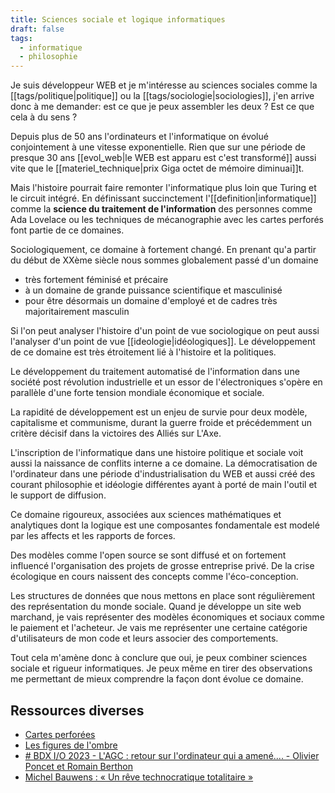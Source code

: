 ```yaml
---
title: Sciences sociale et logique informatiques
draft: false
tags:
  - informatique
  - philosophie
---
```

Je suis développeur WEB et je m'intéresse au sciences sociales comme la [[tags/politique|politique]] ou la [[tags/sociologie|sociologies]], j'en arrive donc à me demander:
est ce que je peux assembler les deux ? Est ce que cela à du sens ? 

Depuis plus de 50 ans l'ordinateurs et l'informatique on évolué conjointement à une vitesse exponentielle. Rien que sur une période de presque 30 ans [[evol_web|le WEB est apparu est c'est transformé]] aussi vite que le [[materiel_technique|prix  Giga octet de mémoire diminuai]]t. 

Mais l'histoire pourrait faire remonter l'informatique plus loin que Turing et le circuit intégré. En définissant succinctement l'[[definition|informatique]] comme la **science du traitement de l'information** des personnes comme Ada Lovelace ou les techniques de mécanographie avec les cartes perforés font partie de ce domaines.

Sociologiquement, ce domaine à fortement changé. En prenant qu'a partir du début de XXème siècle nous sommes globalement  passé d'un domaine
-  très fortement féminisé et précaire 
- à un domaine de grande puissance scientifique et masculinisé
- pour être désormais un domaine d'employé et de cadres très majoritairement masculin 

Si l'on peut analyser l'histoire d'un point de vue sociologique on peut aussi l'analyser d'un point de vue [[ideologie|idéologiques]]. Le développement de ce domaine est très étroitement lié à l'histoire et la politiques. 

Le développement du traitement automatisé de l'information dans une société post révolution industrielle et un essor de l'électroniques s'opère en parallèle d'une forte tension mondiale économique et sociale. 

La rapidité de développement est un enjeu de survie pour deux modèle, capitalisme et communisme, durant la guerre froide et précédemment un critère décisif dans la victoires des Alliés sur L'Axe. 

L'inscription de l'informatique dans une histoire politique et sociale voit aussi la naissance de conflits interne a ce domaine. La démocratisation de l'ordinateur dans une période d'industrialisation du WEB et aussi créé des courant  philosophie et idéologie différentes ayant à porté de main l'outil et le support de diffusion. 

Ce domaine rigoureux, associées aux sciences mathématiques et analytiques dont la logique est une composantes fondamentale est modelé par les affects et les rapports de forces.

Des modèles comme l'open source se sont diffusé et on fortement influencé l'organisation des projets de grosse entreprise privé. De la crise écologique en cours naissent des concepts comme l'éco-conception. 

Les structures de données que nous mettons en place sont régulièrement des représentation du monde sociale. Quand je développe un site web marchand, je vais représenter des modèles économiques et sociaux comme le paiement et l'acheteur. Je vais me représenter une certaine catégorie d'utilisateurs de mon code et leurs associer des comportements. 

Tout cela m'amène donc à conclure que oui, je peux combiner sciences sociale et rigueur informatiques. Je peux même en tirer des observations me permettant de mieux comprendre la façon dont évolue ce domaine.
## Ressources diverses

- [Cartes perforées](https://www.france-ioi.org/algo/task.php?idChapter=232&iOrder=0&idCourse=907&idTask=907&bPrintable=1)
- [Les figures de l'ombre](https://www.allocine.fr/film/fichefilm_gen_cfilm=219070.html)
- [# BDX I/O 2023 - L'AGC : retour sur l'ordinateur qui a amené.... - Olivier Poncet et Romain Berthon](https://www.youtube.com/watch?v=y--tOhotacc&list=PLUJzERpatfsVMOzcD4ZpsOvrZzQW-5O1F&index=4)
- [Michel Bauwens : « Un rêve technocratique totalitaire »](https://www.lemonde.fr/economie/article/2016/04/18/michel-bauwens-un-reve-technocratique-totalitaire_4904154_3234.html)